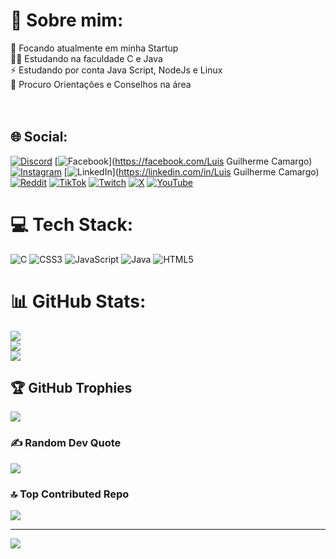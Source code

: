 # 💫 Sobre mim:
🚛 Focando atualmente em minha Startup<br>🧑‍💻 Estudando na faculdade C e Java<br>⚡ Estudando por conta Java Script, NodeJs e Linux<br>💬 Procuro Orientações e Conselhos na área<br><br><br>


## 🌐 Social:
[![Discord](https://img.shields.io/badge/Discord-%237289DA.svg?logo=discord&logoColor=white)](https://discord.gg/chibilski) [![Facebook](https://img.shields.io/badge/Facebook-%231877F2.svg?logo=Facebook&logoColor=white)](https://facebook.com/Luis Guilherme Camargo) [![Instagram](https://img.shields.io/badge/Instagram-%23E4405F.svg?logo=Instagram&logoColor=white)](https://instagram.com/@chibilski) [![LinkedIn](https://img.shields.io/badge/LinkedIn-%230077B5.svg?logo=linkedin&logoColor=white)](https://linkedin.com/in/Luis Guilherme Camargo) [![Reddit](https://img.shields.io/badge/Reddit-%23FF4500.svg?logo=Reddit&logoColor=white)](https://reddit.com/user/r/chibilski) [![TikTok](https://img.shields.io/badge/TikTok-%23000000.svg?logo=TikTok&logoColor=white)](https://tiktok.com/@chibilski) [![Twitch](https://img.shields.io/badge/Twitch-%239146FF.svg?logo=Twitch&logoColor=white)](https://twitch.tv/chibilski) [![X](https://img.shields.io/badge/X-black.svg?logo=X&logoColor=white)](https://x.com/chibilski3) [![YouTube](https://img.shields.io/badge/YouTube-%23FF0000.svg?logo=YouTube&logoColor=white)](https://youtube.com/@chibilski) 

# 💻 Tech Stack:
![C](https://img.shields.io/badge/c-%2300599C.svg?style=for-the-badge&logo=c&logoColor=white) ![CSS3](https://img.shields.io/badge/css3-%231572B6.svg?style=for-the-badge&logo=css3&logoColor=white) ![JavaScript](https://img.shields.io/badge/javascript-%23323330.svg?style=for-the-badge&logo=javascript&logoColor=%23F7DF1E) ![Java](https://img.shields.io/badge/java-%23ED8B00.svg?style=for-the-badge&logo=openjdk&logoColor=white) ![HTML5](https://img.shields.io/badge/html5-%23E34F26.svg?style=for-the-badge&logo=html5&logoColor=white)
# 📊 GitHub Stats:
![](https://github-readme-stats.vercel.app/api?username=chibilski&theme=tokyonight&hide_border=false&include_all_commits=true&count_private=true)<br/>
![](https://github-readme-streak-stats.herokuapp.com/?user=chibilski&theme=tokyonight&hide_border=false)<br/>
![](https://github-readme-stats.vercel.app/api/top-langs/?username=chibilski&theme=tokyonight&hide_border=false&include_all_commits=true&count_private=true&layout=compact)

## 🏆 GitHub Trophies
![](https://github-profile-trophy.vercel.app/?username=chibilski&theme=tokyonight&no-frame=false&no-bg=false&margin-w=4)

### ✍️ Random Dev Quote
![](https://quotes-github-readme.vercel.app/api?type=horizontal&theme=tokyonight)

### 🔝 Top Contributed Repo
![](https://github-contributor-stats.vercel.app/api?username=chibilski&limit=5&theme=tokyonight&combine_all_yearly_contributions=true)


---
[![](https://visitcount.itsvg.in/api?id=chibilski&icon=2&color=1)](https://visitcount.itsvg.in)

<!-- Proudly created with GPRM ( https://gprm.itsvg.in ) -->
